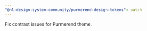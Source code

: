 ```yaml
---
"@nl-design-system-community/purmerend-design-tokens": patch
---
```


Fix contrast issues for Purmerend theme.
